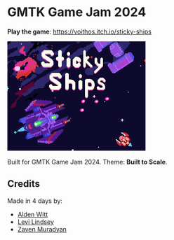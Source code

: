 # GMTK Game Jam 2024

**Play the game**: https://voithos.itch.io/sticky-ships

[![Cover art](assets/sprites/coverart.png)](https://voithos.itch.io/sticky-ships)

Built for GMTK Game Jam 2024. Theme: **Built to Scale**.

## Credits

Made in 4 days by:

- [Alden Witt](https://www.instagram.com/aldenwitty/)
- [Levi Lindsey](https://www.levi.dev/)
- [Zaven Muradyan](https://voithos.io/)
